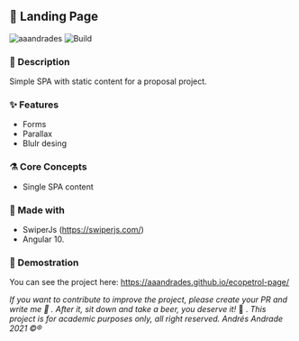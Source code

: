 ## :rocket: Landing Page

![aaandrades](https://img.shields.io/badge/-Frontend-orange)
![Build](https://img.shields.io/badge/-Working-brightgreen)

### :memo: Description
Simple SPA with static content for a proposal project.

### :sparkles: Features
- Forms
- Parallax
- Blulr desing 

### :alembic: Core Concepts
- Single SPA content 

### :construction: Made with
- SwiperJs (https://swiperjs.com/)
- Angular 10.

### :hammer: Demostration
You can see the project here: https://aaandrades.github.io/ecopetrol-page/


*If you want to contribute to improve the project, please create your PR and write me :speech_balloon: . After it, sit down and take a beer, you deserve it!* :beers: .
*This project is for academic purposes only, all right reserved. Andrés Andrade 2021 :copyright::registered:*
